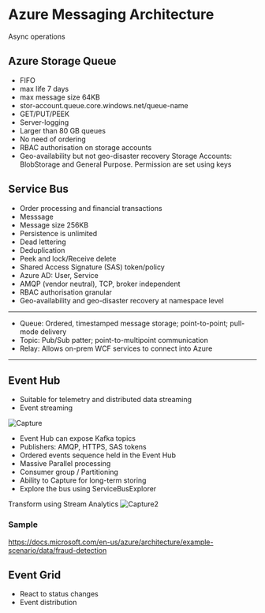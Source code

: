 # Azure Messaging Architecture

Async operations 

## Azure Storage Queue
- FIFO
- max life 7 days
- max message size 64KB
- stor-account.queue.core.windows.net/queue-name
- GET/PUT/PEEK
- Server-logging
- Larger than 80 GB queues
- No need of ordering
- RBAC authorisation on storage accounts
- Geo-availability but not geo-disaster recovery
Storage Accounts: BlobStorage and General Purpose. Permission are set using keys



## Service Bus
- Order processing and financial transactions
- Messsage
- Message size 256KB
- Persistence is unlimited
- Dead lettering
- Deduplication
- Peek and lock/Receive delete
- Shared Access Signature (SAS) token/policy
- Azure AD: User, Service 
- AMQP (vendor neutral), TCP, broker independent
- RBAC authorisation granular
- Geo-availability and geo-disaster recovery at namespace level

-------------------------------------------------------------------------------
- Queue: Ordered, timestamped message storage; point-to-point; pull-mode delivery
- Topic: Pub/Sub patter; point-to-multipoint communication
- Relay: Allows on-prem WCF services to connect into Azure
-------------------------------------------------------------------------------



## Event Hub
- Suitable for telemetry and distributed data streaming
- Event streaming


![Capture](https://user-images.githubusercontent.com/5715815/87634910-4c735180-c792-11ea-8a6a-91c77d1cd32a.PNG)

- Event Hub can expose Kafka topics
- Publishers: AMQP, HTTPS, SAS tokens
- Ordered events sequence held in the Event Hub
- Massive Parallel processing
- Consumer group / Partitioning
- Ability to Capture for long-term storing
- Explore the bus using ServiceBusExplorer

Transform using Stream Analytics
![Capture2](https://user-images.githubusercontent.com/5715815/87635424-200c0500-c793-11ea-81f1-695a1a206eb3.PNG)

### Sample
https://docs.microsoft.com/en-us/azure/architecture/example-scenario/data/fraud-detection


## Event Grid
- React to status changes
- Event distribution
